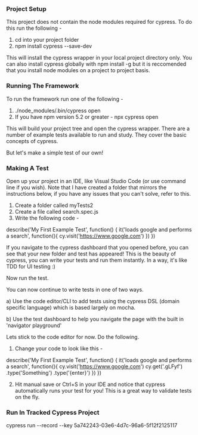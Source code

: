### Project Setup ###

This project does not contain the node modules required for cypress. To do this run the following - 

1. cd into your project folder
2. npm install cypress --save-dev

This will install the cypress wrapper in your local project directory only.
You can also install cypress globally with npm install -g but it is reccomended that you install node modules on a project to project basis.

### Running The Framework ###

To run the framework run one of the following - 

1. ./node_modules/.bin/cypress open
2. If you have npm version 5.2 or greater - npx cypress open

This will build your project tree and open the cypress wrapper. There are a number of example tests available to run and study. They cover the basic concepts of cypress. 

But let's make a simple test of our own!

### Making A Test ###

Open up your project in an IDE, like Visual Studio Code (or use command line if you wish). Note that I have created a folder that mirrors the instructions below, if you have any issues that you can't solve, refer to this.

1. Create a folder called myTests2
2. Create a file called search.spec.js 
3. Write the following code - 

describe('My First Example Test', function() {
    it('loads google and performs a search', function(){
        cy.visit('https://www.google.com')
    })
})

If you navigate to the cypress dashboard that you opened before, you can see that your new folder and test has appeared! 
This is the beauty of cypress, you can write your tests and run them instantly. In a way, it's like TDD for UI testing :)

Now run the test.

You can now continue to write tests in one of two ways. 

a) Use the code editor/CLI to add tests using the cypress DSL (domain specific language) which is based largely on mocha.

b) Use the test dashboard to help you navigate the page with the built in 'navigator playground'

Lets stick to the code editor for now. Do the following.

1. Change your code to look like this - 

describe('My First Example Test', function() {
    it('loads google and performs a search', function(){
        cy.visit('https://www.google.com')
        cy.get('.gLFyf')
            .type('Something')
            .type('{enter}')
          })
})

2. Hit manual save or Ctrl+S in your IDE and notice that cypress automatically runs your test for you! This is a great way to validate tests on the fly.


### Run In Tracked Cypress Project ###

cypress run --record --key 5a742243-03e6-4d7c-96a6-5f12f2125117
